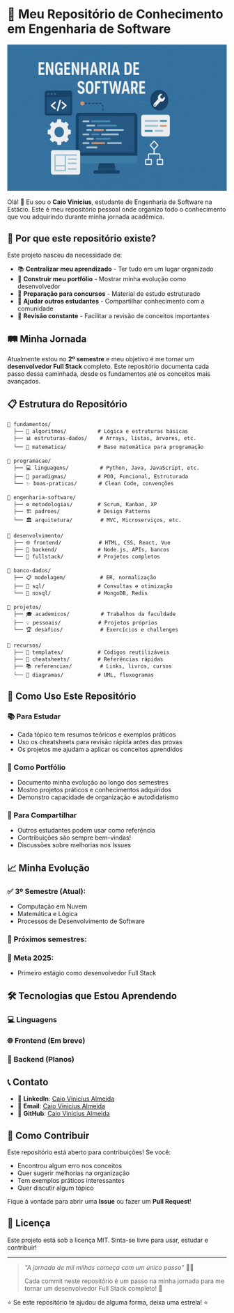 # 🚀 Meu Repositório de Conhecimento em Engenharia de Software

![Capa](./.github/Cover.png)

Olá! 👋 Eu sou o **Caio Vinicius**, estudante de Engenharia de Software na Estácio. Este é meu repositório pessoal onde organizo todo o conhecimento que vou adquirindo durante minha jornada acadêmica.

## 🎯 Por que este repositório existe?

Este projeto nasceu da necessidade de:

- 📚 **Centralizar meu aprendizado** - Ter tudo em um lugar organizado
- 🎨 **Construir meu portfólio** - Mostrar minha evolução como desenvolvedor
- 📝 **Preparação para concursos** - Material de estudo estruturado
- 🤝 **Ajudar outros estudantes** - Compartilhar conhecimento com a comunidade
- 🔄 **Revisão constante** - Facilitar a revisão de conceitos importantes

## 🛤️ Minha Jornada

Atualmente estou no **2º semestre** e meu objetivo é me tornar um **desenvolvedor Full Stack** completo. Este repositório documenta cada passo dessa caminhada, desde os fundamentos até os conceitos mais avançados.

## 📋 Estrutura do Repositório

```
📁 fundamentos/
  ├── 🧮 algoritmos/          # Lógica e estruturas básicas
  ├── 📊 estruturas-dados/    # Arrays, listas, árvores, etc.
  └── 🔢 matematica/          # Base matemática para programação

📁 programacao/
  ├── 💻 linguagens/          # Python, Java, JavaScript, etc.
  ├── 🎯 paradigmas/          # POO, Funcional, Estruturada
  └── ✨ boas-praticas/       # Clean Code, convenções

📁 engenharia-software/
  ├── ⚙️ metodologias/        # Scrum, Kanban, XP
  ├── 🏗️ padroes/            # Design Patterns
  └── 🏛️ arquitetura/         # MVC, Microserviços, etc.

📁 desenvolvimento/
  ├── 🌐 frontend/            # HTML, CSS, React, Vue
  ├── 🔧 backend/             # Node.js, APIs, bancos
  └── 🔗 fullstack/           # Projetos completos

📁 banco-dados/
  ├── 📋 modelagem/           # ER, normalização
  ├── 💾 sql/                 # Consultas e otimização
  └── 🍃 nosql/               # MongoDB, Redis

📁 projetos/
  ├── 🎓 academicos/          # Trabalhos da faculdade
  ├── 💡 pessoais/            # Projetos próprios
  └── 🏆 desafios/            # Exercícios e challenges

📁 recursos/
  ├── 📝 templates/           # Códigos reutilizáveis
  ├── 📄 cheatsheets/         # Referências rápidas
  ├── 📚 referencias/         # Links, livros, cursos
  └── 🎨 diagramas/           # UML, fluxogramas
```

## 🎯 Como Uso Este Repositório

### 📚 Para Estudar

- Cada tópico tem resumos teóricos e exemplos práticos
- Uso os cheatsheets para revisão rápida antes das provas
- Os projetos me ajudam a aplicar os conceitos aprendidos

### 💼 Como Portfólio

- Documento minha evolução ao longo dos semestres
- Mostro projetos práticos e conhecimentos adquiridos
- Demonstro capacidade de organização e autodidatismo

### 🤝 Para Compartilhar

- Outros estudantes podem usar como referência
- Contribuições são sempre bem-vindas!
- Discussões sobre melhorias nos Issues

## 📈 Minha Evolução

### ✅ **3º Semestre (Atual)**:

- Computação em Nuvem
- Matemática e Lógica
- Processos de Desenvolvimento de Software

### 🔄 **Próximos semestres**:

### 🎯 **Meta 2025**:

- Primeiro estágio como desenvolvedor Full Stack

## 🛠️ Tecnologias que Estou Aprendendo

### 💻 Linguagens

### 🌐 Frontend (Em breve)

### 🔧 Backend (Planos)

## 📞 Contato

- 💼 **LinkedIn**: [Caio Vinicius Almeida](linkedin.com/in/caio-vinicius-fullstack)
- 📧 **Email**: [Caio Vinicius Almeida](caio.fullstack.almeida23@gmail.com)
- 🐙 **GitHub**: [Caio Vinicius Almeida](github.com/Vinicius-Araujo-fullstack/Vinicius-Araujo-fullstack)

## 🤝 Como Contribuir

Este repositório está aberto para contribuições! Se você:

- Encontrou algum erro nos conceitos
- Quer sugerir melhorias na organização
- Tem exemplos práticos interessantes
- Quer discutir algum tópico

Fique à vontade para abrir uma **Issue** ou fazer um **Pull Request**!

## 📄 Licença

Este projeto está sob a licença MIT. Sinta-se livre para usar, estudar e contribuir!

---

> _"A jornada de mil milhas começa com um único passo"_ 🚶‍♂️
>
> Cada commit neste repositório é um passo na minha jornada para me tornar um desenvolvedor Full Stack completo! 💪

⭐ Se este repositório te ajudou de alguma forma, deixa uma estrela! ⭐
